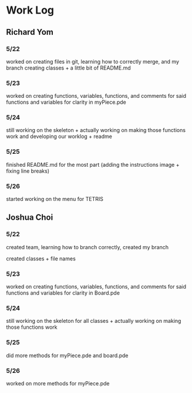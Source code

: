 # Work Log

## Richard Yom

### 5/22

worked on creating files in git, learning how to correctly merge, and my branch
creating classes + a little bit of README.md

### 5/23

worked on creating functions, variables, functions, and comments for said functions and variables for clarity
in myPiece.pde

### 5/24

still working on the skeleton + actually
working on making those functions work and developing our worklog + readme

### 5/25

finished README.md for the most part (adding the instructions image + fixing line breaks)

### 5/26

started working on the menu for TETRIS

## Joshua Choi

### 5/22

created team, learning how to branch correctly, created my branch

created classes + file names

### 5/23

worked on creating functions, variables, functions, and comments for said functions and variables for clarity
in Board.pde

### 5/24
still working on the skeleton for all classes + actually
working on making those functions work  

### 5/25

did more methods for myPiece.pde and board.pde

### 5/26

worked on more methods for myPiece.pde
